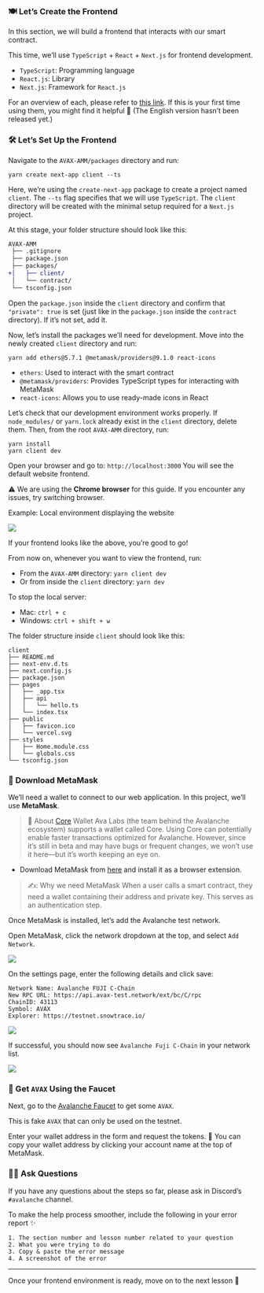 ### 🍽 Let’s Create the Frontend

In this section, we will build a frontend that interacts with our smart contract.

This time, we’ll use `TypeScript` + `React` + `Next.js` for frontend development.

* `TypeScript`: Programming language
* `React.js`: Library
* `Next.js`: Framework for `React.js`

For an overview of each, please refer to [this link](https://app.unchain.tech/learn/AVAX-Messenger/ja/2/1/).
If this is your first time using them, you might find it helpful 💁 (The English version hasn’t been released yet.)

### 🛠️ Let’s Set Up the Frontend

Navigate to the `AVAX-AMM/packages` directory and run:

```
yarn create next-app client --ts
```

Here, we’re using the `create-next-app` package to create a project named `client`.
The `--ts` flag specifies that we will use `TypeScript`.
The `client` directory will be created with the minimal setup required for a `Next.js` project.

At this stage, your folder structure should look like this:

```diff
AVAX-AMM
 ├── .gitignore
 ├── package.json
 ├── packages/
+│   ├── client/
 │   └── contract/
 └── tsconfig.json
```

Open the `package.json` inside the `client` directory and confirm that `"private": true` is set (just like in the `package.json` inside the `contract` directory).
If it’s not set, add it.

Now, let’s install the packages we’ll need for development. Move into the newly created `client` directory and run:

```
yarn add ethers@5.7.1 @metamask/providers@9.1.0 react-icons
```

- `ethers`: Used to interact with the smart contract
- `@metamask/providers`: Provides TypeScript types for interacting with MetaMask
- `react-icons`: Allows you to use ready-made icons in React

Let’s check that our development environment works properly.
If `node_modules/` or `yarn.lock` already exist in the `client` directory, delete them.
Then, from the root `AVAX-AMM` directory, run:

```
yarn install
yarn client dev
```

Open your browser and go to:
`http://localhost:3000`
You will see the default website frontend.

⚠️ We are using the **Chrome browser** for this guide. If you encounter any issues, try switching browser.

Example: Local environment displaying the website

![](/images/AVAX-AMM/section-3/3_1_1.png)

If your frontend looks like the above, you’re good to go!

From now on, whenever you want to view the frontend, run:

- From the `AVAX-AMM` directory: `yarn client dev`
- Or from inside the `client` directory: `yarn dev`

To stop the local server:

- Mac: `ctrl + c`
- Windows: `ctrl + shift + w`

The folder structure inside `client` should look like this:

```
client
├── README.md
├── next-env.d.ts
├── next.config.js
├── package.json
├── pages
│   ├── _app.tsx
│   ├── api
│   │   └── hello.ts
│   └── index.tsx
├── public
│   ├── favicon.ico
│   └── vercel.svg
├── styles
│   ├── Home.module.css
│   └── globals.css
└── tsconfig.json
```

### 🦊 Download MetaMask

We’ll need a wallet to connect to our web application.
In this project, we’ll use **MetaMask**.

> 📓 About [Core](https://support.avax.network/en/collections/3391518-core) Wallet
> Ava Labs (the team behind the Avalanche ecosystem) supports a wallet called Core.
> Using Core can potentially enable faster transactions optimized for Avalanche.
> However, since it’s still in beta and may have bugs or frequent changes, we won’t use it here—but it’s worth keeping an eye on.

- Download MetaMask from [here](https://MetaMask.io/download.html) and install it as a browser extension.

> ✍️: Why we need MetaMask
> When a user calls a smart contract, they need a wallet containing their address and private key.
> This serves as an authentication step.

Once MetaMask is installed, let’s add the Avalanche test network.

Open MetaMask, click the network dropdown at the top, and select `Add Network`.

![](/images/AVAX-AMM/section-3/3_1_2.png)

On the settings page, enter the following details and click save:

```
Network Name: Avalanche FUJI C-Chain
New RPC URL: https://api.avax-test.network/ext/bc/C/rpc
ChainID: 43113
Symbol: AVAX
Explorer: https://testnet.snowtrace.io/
```

![](/images/AVAX-AMM/section-3/3_1_3.png)

If successful, you should now see `Avalanche Fuji C-Chain` in your network list.

![](/images/AVAX-AMM/section-3/3_1_4.png)

### 🚰 Get `AVAX` Using the Faucet

Next, go to the [Avalanche Faucet](https://faucet.avax.network/) to get some `AVAX`.

This is fake `AVAX` that can only be used on the testnet.

Enter your wallet address in the form and request the tokens.
💁 You can copy your wallet address by clicking your account name at the top of MetaMask.

### 🙋‍♂️ Ask Questions

If you have any questions about the steps so far, please ask in Discord’s `#avalanche` channel.

To make the help process smoother, include the following in your error report ✨

```
1. The section number and lesson number related to your question
2. What you were trying to do
3. Copy & paste the error message
4. A screenshot of the error
```

---

Once your frontend environment is ready, move on to the next lesson 🎉
